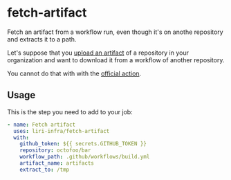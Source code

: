 <!--
SPDX-FileCopyrightText: 2020 Pier Luigi Fiorini <pierluigi.fiorini@liri.io>

SPDX-License-Identifier: MIT
-->

# fetch-artifact

Fetch an artifact from a workflow run, even though it's on anothe repository
and extracts it to a path.

Let's suppose that you [upload an artifact](https://github.com/actions/upload-artifact)
of a repository in your organization and want to download it from a workflow
of another repository.

You cannot do that with with the [official action](https://github.com/actions/download-artifact).

## Usage

This is the step you need to add to your job:

```yaml
- name: Fetch artifact
  uses: liri-infra/fetch-artifact
  with:
    github_token: ${{ secrets.GITHUB_TOKEN }}
    repository: octofoo/bar
    workflow_path: .github/workflows/build.yml
    artifact_name: artifacts
    extract_to: /tmp
```
